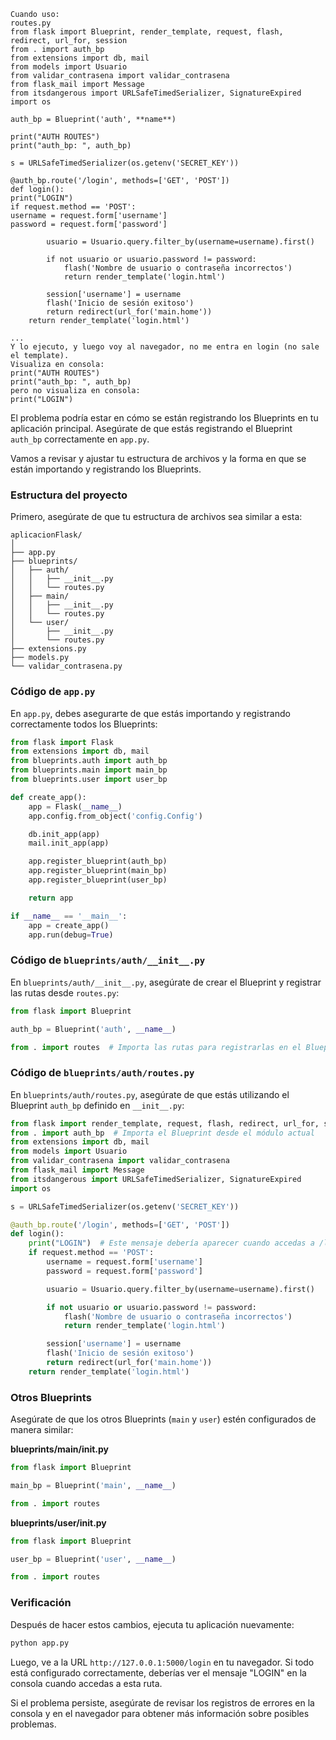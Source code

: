 ```
Cuando uso:
routes.py
from flask import Blueprint, render_template, request, flash, redirect, url_for, session
from . import auth_bp
from extensions import db, mail
from models import Usuario
from validar_contrasena import validar_contrasena
from flask_mail import Message
from itsdangerous import URLSafeTimedSerializer, SignatureExpired
import os

auth_bp = Blueprint('auth', **name**)

print("AUTH ROUTES")
print("auth_bp: ", auth_bp)

s = URLSafeTimedSerializer(os.getenv('SECRET_KEY'))

@auth_bp.route('/login', methods=['GET', 'POST'])
def login():
print("LOGIN")
if request.method == 'POST':
username = request.form['username']
password = request.form['password']

        usuario = Usuario.query.filter_by(username=username).first()

        if not usuario or usuario.password != password:
            flash('Nombre de usuario o contraseña incorrectos')
            return render_template('login.html')

        session['username'] = username
        flash('Inicio de sesión exitoso')
        return redirect(url_for('main.home'))
    return render_template('login.html')

...
Y lo ejecuto, y luego voy al navegador, no me entra en login (no sale el template).
Visualiza en consola:
print("AUTH ROUTES")
print("auth_bp: ", auth_bp)
pero no visualiza en consola:
print("LOGIN")
```

El problema podría estar en cómo se están registrando los Blueprints en tu aplicación principal. Asegúrate de que estás registrando el Blueprint `auth_bp` correctamente en `app.py`.

Vamos a revisar y ajustar tu estructura de archivos y la forma en que se están importando y registrando los Blueprints.

### Estructura del proyecto

Primero, asegúrate de que tu estructura de archivos sea similar a esta:

```
aplicacionFlask/
│
├── app.py
├── blueprints/
│   ├── auth/
│   │   ├── __init__.py
│   │   └── routes.py
│   ├── main/
│   │   ├── __init__.py
│   │   └── routes.py
│   └── user/
│       ├── __init__.py
│       └── routes.py
├── extensions.py
├── models.py
└── validar_contrasena.py
```

### Código de `app.py`

En `app.py`, debes asegurarte de que estás importando y registrando correctamente todos los Blueprints:

```python
from flask import Flask
from extensions import db, mail
from blueprints.auth import auth_bp
from blueprints.main import main_bp
from blueprints.user import user_bp

def create_app():
    app = Flask(__name__)
    app.config.from_object('config.Config')

    db.init_app(app)
    mail.init_app(app)

    app.register_blueprint(auth_bp)
    app.register_blueprint(main_bp)
    app.register_blueprint(user_bp)

    return app

if __name__ == '__main__':
    app = create_app()
    app.run(debug=True)
```

### Código de `blueprints/auth/__init__.py`

En `blueprints/auth/__init__.py`, asegúrate de crear el Blueprint y registrar las rutas desde `routes.py`:

```python
from flask import Blueprint

auth_bp = Blueprint('auth', __name__)

from . import routes  # Importa las rutas para registrarlas en el Blueprint
```

### Código de `blueprints/auth/routes.py`

En `blueprints/auth/routes.py`, asegúrate de que estás utilizando el Blueprint `auth_bp` definido en `__init__.py`:

```python
from flask import render_template, request, flash, redirect, url_for, session
from . import auth_bp  # Importa el Blueprint desde el módulo actual
from extensions import db, mail
from models import Usuario
from validar_contrasena import validar_contrasena
from flask_mail import Message
from itsdangerous import URLSafeTimedSerializer, SignatureExpired
import os

s = URLSafeTimedSerializer(os.getenv('SECRET_KEY'))

@auth_bp.route('/login', methods=['GET', 'POST'])
def login():
    print("LOGIN")  # Este mensaje debería aparecer cuando accedas a /login
    if request.method == 'POST':
        username = request.form['username']
        password = request.form['password']

        usuario = Usuario.query.filter_by(username=username).first()

        if not usuario or usuario.password != password:
            flash('Nombre de usuario o contraseña incorrectos')
            return render_template('login.html')

        session['username'] = username
        flash('Inicio de sesión exitoso')
        return redirect(url_for('main.home'))
    return render_template('login.html')
```

### Otros Blueprints

Asegúrate de que los otros Blueprints (`main` y `user`) estén configurados de manera similar:

**blueprints/main/**init**.py**

```python
from flask import Blueprint

main_bp = Blueprint('main', __name__)

from . import routes
```

**blueprints/user/**init**.py**

```python
from flask import Blueprint

user_bp = Blueprint('user', __name__)

from . import routes
```

### Verificación

Después de hacer estos cambios, ejecuta tu aplicación nuevamente:

```sh
python app.py
```

Luego, ve a la URL `http://127.0.0.1:5000/login` en tu navegador. Si todo está configurado correctamente, deberías ver el mensaje "LOGIN" en la consola cuando accedas a esta ruta.

Si el problema persiste, asegúrate de revisar los registros de errores en la consola y en el navegador para obtener más información sobre posibles problemas.
